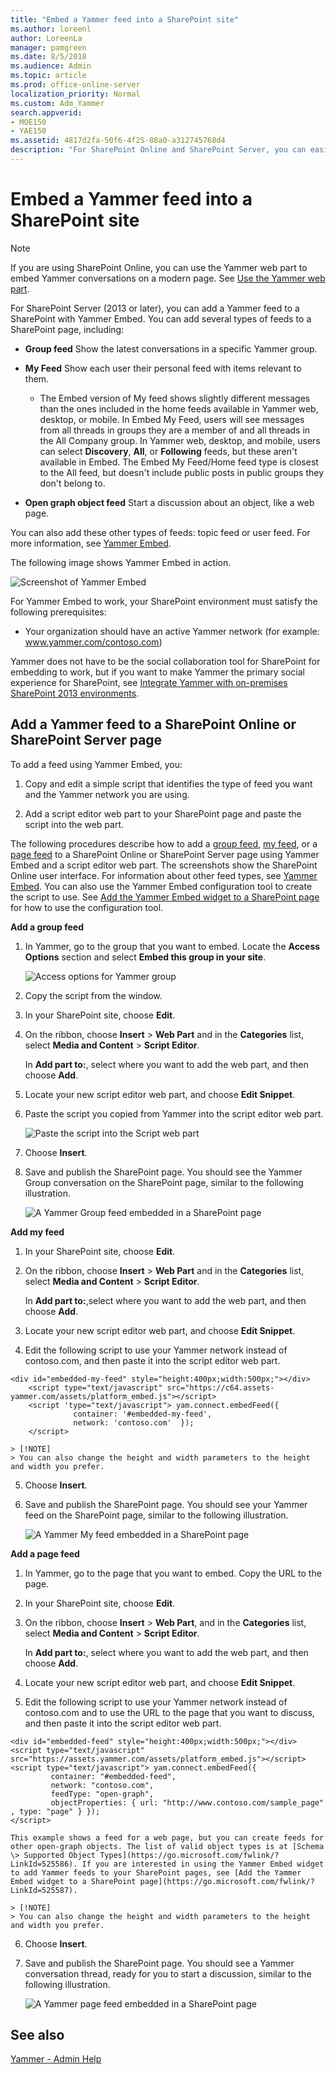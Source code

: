 ```yaml
---
title: "Embed a Yammer feed into a SharePoint site"
ms.author: loreenl
author: LoreenLa
manager: pamgreen
ms.date: 8/5/2018
ms.audience: Admin
ms.topic: article
ms.prod: office-online-server
localization_priority: Normal
ms.custom: Adm_Yammer
search.appverid:
- MOE150
- YAE150
ms.assetid: 4817d2fa-50f6-4f25-88a0-a312745768d4
description: "For SharePoint Online and SharePoint Server, you can easily add a Yammer feed to a SharePoint with Yammer Embed. Add group, my, or open graph object feeds."
---
```


# Embed a Yammer feed into a SharePoint site

> [!NOTE]
> If you are using SharePoint Online, you can use the Yammer web part to embed Yammer conversations on a modern page. See [Use the Yammer web part](https://support.office.com/article/a53cfa0c-3d09-42c8-a286-1038a81c59da). 
  
For SharePoint Server (2013 or later), you can add a Yammer feed to a SharePoint with Yammer Embed. You can add several types of feeds to a SharePoint page, including:
  
- **Group feed** Show the latest conversations in a specific Yammer group. 
    
- **My Feed** Show each user their personal feed with items relevant to them. 
    - The Embed version of My feed shows slightly different messages than the ones included in the home feeds available in Yammer web, desktop, or mobile. In Embed My Feed, users will see messages from all threads in groups they are a member of and all threads in the All Company group. In Yammer web, desktop, and mobile, users can select **Discovery**, **All**, or **Following** feeds, but these aren't available in Embed. The Embed My Feed/Home feed type is closest to the All feed, but doesn't include public posts in public groups they don't belong to.
    
- **Open graph object feed** Start a discussion about an object, like a web page. 
    
You can also add these other types of feeds: topic feed or user feed. For more information, see [Yammer Embed](https://go.microsoft.com/fwlink/?LinkID=524147).
  
The following image shows Yammer Embed in action.
  
![Screenshot of Yammer Embed](../media/597a2417-e2d6-4fea-8675-4d91a8be3b57.png)
  
For Yammer Embed to work, your SharePoint environment must satisfy the following prerequisites:
  
- Your organization should have an active Yammer network (for example: www.yammer.com/contoso.com)
    
Yammer does not have to be the social collaboration tool for SharePoint for embedding to work, but if you want to make Yammer the primary social experience for SharePoint, see [Integrate Yammer with on-premises SharePoint 2013 environments](https://go.microsoft.com/fwlink/?LinkID=524180).
  
## Add a Yammer feed to a SharePoint Online or SharePoint Server page
<a name="AddFeed"> </a>

To add a feed using Yammer Embed, you:
  
1. Copy and edit a simple script that identifies the type of feed you want and the Yammer network you are using.
    
2. Add a script editor web part to your SharePoint page and paste the script into the web part.
    
The following procedures describe how to add a [group feed](embed-a-feed-into-a-sharepoint-site.md#GroupFeed), [my feed](embed-a-feed-into-a-sharepoint-site.md#MyFeed), or a [page feed](embed-a-feed-into-a-sharepoint-site.md#Pagefeed) to a SharePoint Online or SharePoint Server page using Yammer Embed and a script editor web part. The screenshots show the SharePoint Online user interface. For information about other feed types, see [Yammer Embed](https://go.microsoft.com/fwlink/?LinkID=524147). You can also use the Yammer Embed configuration tool to create the script to use. See [Add the Yammer Embed widget to a SharePoint page](https://go.microsoft.com/fwlink/?LinkID=525587) for how to use the configuration tool. 
  
 **Add a group feed**
  
1. In Yammer, go to the group that you want to embed. Locate the **Access Options** section and select **Embed this group in your site**.
    
    ![Access options for Yammer group](../media/a0bdb091-2d21-4041-adaf-bb66da668c64.png)
  
2. Copy the script from the window.
    
3. In your SharePoint site, choose **Edit**.
    
4. On the ribbon, choose **Insert** \> **Web Part** and in the **Categories** list, select **Media and Content** \> **Script Editor**.
    
    In **Add part to:**, select where you want to add the web part, and then choose **Add**.
    
5. Locate your new script editor web part, and choose **Edit Snippet**.
    
6. Paste the script you copied from Yammer into the script editor web part.
    
    ![Paste the script into the Script web part](../media/f9a3678b-0e05-4a66-ba6a-2f66a2e72495.png)
  
7. Choose **Insert**.
    
8. Save and publish the SharePoint page. You should see the Yammer Group conversation on the SharePoint page, similar to the following illustration.
    
    ![A Yammer Group feed embedded in a SharePoint page](../media/32c47bac-4d75-4364-99b3-f3edc7f9e6a3.png)
  
 **Add my feed**
  
1. In your SharePoint site, choose **Edit**.
    
2. On the ribbon, choose **Insert** \> **Web Part** and in the **Categories** list, select **Media and Content** \> **Script Editor**.
    
    In **Add part to:**,select where you want to add the web part, and then choose **Add**.
    
3. Locate your new script editor web part, and choose **Edit Snippet**.
    
4. Edit the following script to use your Yammer network instead of contoso.com, and then paste it into the script editor web part.
    
  ```
  <div id="embedded-my-feed" style="height:400px;width:500px;"></div> 
      <script type="text/javascript" src="https://c64.assets-yammer.com/assets/platform_embed.js"></script>
      <script 'type="text/javascript"> yam.connect.embedFeed({  
                container: '#embedded-my-feed',
                network: 'contoso.com'  });
      </script>
  
  ```

    > [!NOTE]
    > You can also change the height and width parameters to the height and width you prefer. 
  
5. Choose **Insert**.
    
6. Save and publish the SharePoint page. You should see your Yammer feed on the SharePoint page, similar to the following illustration.
    
    ![A Yammer My feed embedded in a SharePoint page](../media/4f5e2604-f68b-4c5b-8bfe-dfdb41ce32c9.png)
  
 **Add a page feed**
  
1. In Yammer, go to the page that you want to embed. Copy the URL to the page.
    
2. In your SharePoint site, choose **Edit**.
    
3. On the ribbon, choose **Insert** \> **Web Part**, and in the **Categories** list, select **Media and Content** \> **Script Editor**.
    
    In **Add part to:**, select where you want to add the web part, and then choose **Add**.
    
4. Locate your new script editor web part, and choose **Edit Snippet**.
    
5. Edit the following script to use your Yammer network instead of contoso.com and to use the URL to the page that you want to discuss, and then paste it into the script editor web part.
    
  ```
  <div id="embedded-feed" style="height:400px;width:500px;"></div> 
  <script type="text/javascript" src="https://assets.yammer.com/assets/platform_embed.js"></script> 
  <script type="text/javascript"> yam.connect.embedFeed({
           container: "#embedded-feed", 
           network: "contoso.com", 
           feedType: "open-graph", 
           objectProperties: { url: "http://www.contoso.com/sample_page" , type: "page" } }); 
  </script>
  
  ```

    This example shows a feed for a web page, but you can create feeds for other open-graph objects. The list of valid object types is at [Schema \> Supported Object Types](https://go.microsoft.com/fwlink/?LinkId=525586). If you are interested in using the Yammer Embed widget to add Yammer feeds to your SharePoint pages, see [Add the Yammer Embed widget to a SharePoint page](https://go.microsoft.com/fwlink/?LinkId=525587).
    
    > [!NOTE]
    > You can also change the height and width parameters to the height and width you prefer. 
  
6. Choose **Insert**.
    
7. Save and publish the SharePoint page. You should see a Yammer conversation thread, ready for you to start a discussion, similar to the following illustration.
    
    ![A Yammer page feed embedded in a SharePoint page](../media/b8697f24-f3f8-4817-8d9d-a39362008fa3.png)
  
## See also

[Yammer - Admin Help](https://support.office.com/article/e1464355-1f97-49ac-b2aa-dd320b179dbe)

